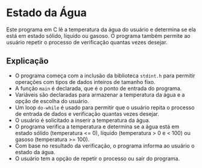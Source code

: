# Estado da Água

Este programa em C lê a temperatura da água do usuário e determina se ela está em estado sólido, líquido ou gasoso. O programa também permite ao usuário repetir o processo de verificação quantas vezes desejar.


## Explicação

- O programa começa com a inclusão da biblioteca `stdint.h` para permitir operações com tipos de dados inteiros de tamanho fixo.
- A função `main` é declarada, que é o ponto de entrada do programa.
- Variáveis são declaradas para armazenar a temperatura da água e a opção de escolha do usuário.
- Um loop `do-while` é usado para permitir que o usuário repita o processo de entrada de dados e verificação quantas vezes desejar.
- O usuário é solicitado a inserir a temperatura da água.
- O programa verifica a temperatura e determina se a água está em estado sólido (temperatura <= 0), líquido (temperatura > 0 e < 100) ou gasoso (temperatura >= 100).
- Com base no resultado da verificação, o programa informa ao usuário o estado da água.
- O usuário tem a opção de repetir o processo ou sair do programa.

